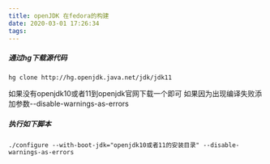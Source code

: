 ```yaml
---
title: openJDK 在fedora的构建
date: 2020-03-01 17:26:34
tags:
---
```


##### 通过hg下载源代码

```
hg clone http://hg.openjdk.java.net/jdk/jdk11
```

<!-- more -->

如果没有openjdk10或者11到openjdk官网下载一个即可
如果因为出现编译失败添加参数--disable-warnings-as-errors

##### 执行如下脚本

```
./configure --with-boot-jdk="openjdk10或者11的安装目录" --disable-warnings-as-errors
```
